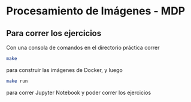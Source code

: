 # Procesamiento de Imágenes - MDP

## Para correr los ejercicios 

Con una consola de comandos en el directorio práctica correr

```bash
make
```

para construir las imágenes de Docker, y luego

```bash
make run
```

para correr Jupyter Notebook y poder correr los ejercicios
